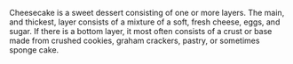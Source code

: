 Cheesecake is a sweet dessert consisting of one or more layers. The main, and thickest, layer consists of a mixture of a soft, fresh cheese, eggs, and sugar. If there is a bottom layer, it most often consists of a crust or base made from crushed cookies, graham crackers, pastry, or sometimes sponge cake. 